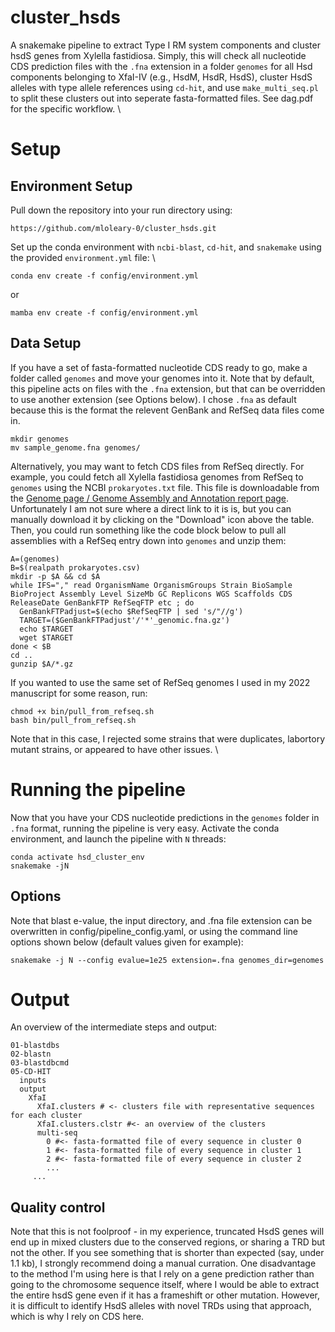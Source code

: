 # cluster_hsds
A snakemake pipeline to extract Type I RM system components and cluster hsdS genes from Xylella fastidiosa.  Simply, this will check all nucleotide CDS prediction files with the `.fna` extension in a folder `genomes` for all Hsd components belonging to XfaI-IV (e.g., HsdM, HsdR, HsdS), cluster HsdS alleles with type allele references using `cd-hit`, and use `make_multi_seq.pl` to split these clusters out into seperate fasta-formatted files.  See dag.pdf for the specific workflow.
\
# Setup 
## Environment Setup 
Pull down the repository into your run directory using:
```
https://github.com/mloleary-0/cluster_hsds.git
``` 

Set up the conda environment with `ncbi-blast`, `cd-hit`, and `snakemake` using the provided `environment.yml` file: \
```
conda env create -f config/environment.yml
``` 
or 

```
mamba env create -f config/environment.yml
``` 

## Data Setup 
If you have a set of fasta-formatted nucleotide CDS ready to go, make a folder called `genomes` and move your genomes into it.  Note that by default, this pipeline acts on files with the `.fna` extension, but that can be overridden to use another extension (see Options below).  I chose `.fna` as default because this is the format the relevent GenBank and RefSeq data files come in. 

```
mkdir genomes
mv sample_genome.fna genomes/
```

Alternatively, you may want to fetch CDS files from RefSeq directly.  For example, you could fetch all Xylella fastidiosa genomes from RefSeq to `genomes` using the NCBI `prokaryotes.txt` file.  This file is downloadable from the [Genome page / Genome Assembly and Annotation report page](https://www.ncbi.nlm.nih.gov/genome/browse#!/prokaryotes/173/).  Unfortunately I am not sure where a direct link to it is is, but you can manually download it by clicking on the "Download" icon above the table.  Then, you could run something like the code block below to pull all assemblies with a RefSeq entry down into `genomes` and unzip them: 

```
A=(genomes) 
B=$(realpath prokaryotes.csv) 
mkdir -p $A && cd $A 
while IFS="," read OrganismName OrganismGroups Strain BioSample BioProject Assembly Level SizeMb GC Replicons WGS Scaffolds CDS ReleaseDate GenBankFTP RefSeqFTP etc ; do
  GenBankFTPadjust=$(echo $RefSeqFTP | sed 's/"//g') 
  TARGET=($GenBankFTPadjust'/'*'_genomic.fna.gz') 
  echo $TARGET 
  wget $TARGET 
done < $B 
cd .. 
gunzip $A/*.gz
```
If you wanted to use the same set of RefSeq genomes I used in my 2022 manuscript for some reason, run:
```
chmod +x bin/pull_from_refseq.sh
bash bin/pull_from_refseq.sh
```
Note that in this case, I rejected some strains that were duplicates, labortory mutant strains, or appeared to have other issues. \

# Running the pipeline 
Now that you have your CDS nucleotide predictions in the `genomes` folder in `.fna` format, running the pipeline is very easy.  Activate the conda environment, and launch the pipeline with `N` threads: 
```
conda activate hsd_cluster_env
snakemake -jN
```
## Options
Note that blast e-value, the input directory, and .fna file extension can be overwritten in config/pipeline_config.yaml, or using the command line options shown below (default values given for example):
```
snakemake -j N --config evalue=1e25 extension=.fna genomes_dir=genomes
```

# Output
An overview of the intermediate steps and output: 
```
01-blastdbs 
02-blastn 
03-blastdbcmd 
05-CD-HIT 
  inputs
  output
    XfaI
      XfaI.clusters # <- clusters file with representative sequences for each cluster 
      XfaI.clusters.clstr #<- an overview of the clusters 
      multi-seq
        0 #<- fasta-formatted file of every sequence in cluster 0
        1 #<- fasta-formatted file of every sequence in cluster 1
        2 #<- fasta-formatted file of every sequence in cluster 2
        ...
     ...
 ```
 ## Quality control
Note that this is not foolproof - in my experience, truncated HsdS genes will end up in mixed clusters due to the conserved regions, or sharing a TRD but not the other.  If you see something that is shorter than expected (say, under 1.1 kb), I strongly recommend doing a manual curration.  One disadvantage to the method I'm using here is that I rely on a gene prediction rather than going to the chromosome sequence itself, where I would be able to extract the entire hsdS gene even if it has a frameshift or other mutation.  However, it is difficult to identify HsdS alleles with novel TRDs using that approach, which is why I rely on CDS here.

